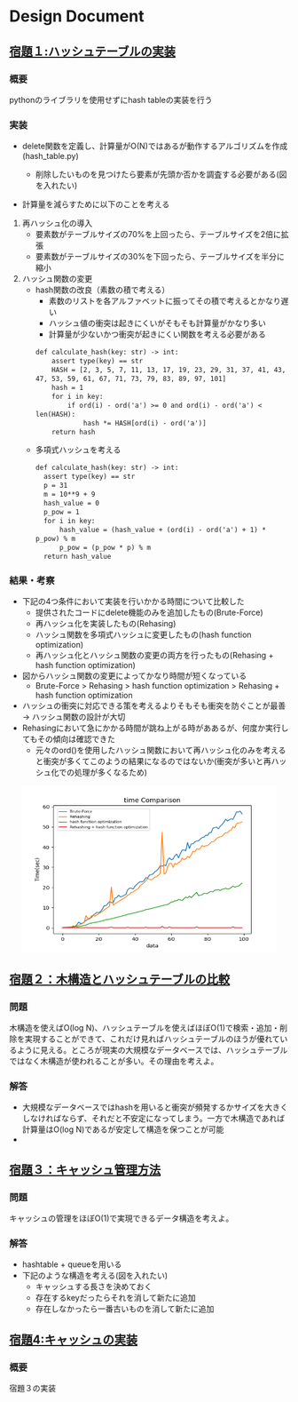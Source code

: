 # Design Document
## <u>宿題１:ハッシュテーブルの実装</u>
### 概要
pythonのライブラリを使用せずにhash tableの実装を行う

### 実装
- delete関数を定義し、計算量がO(N)ではあるが動作するアルゴリズムを作成(hash_table.py)
  - 削除したいものを見つけたら要素が先頭か否かを調査する必要がある(図を入れたい)
    
- 計算量を減らすために以下のことを考える
1. 再ハッシュ化の導入
    - 要素数がテーブルサイズの70%を上回ったら、テーブルサイズを2倍に拡張
    - 要素数がテーブルサイズの30%を下回ったら、テーブルサイズを半分に縮小
2. ハッシュ関数の変更
    - hash関数の改良（素数の積で考える）
      - 素数のリストを各アルファベットに振ってその積で考えるとかなり遅い
      - ハッシュ値の衝突は起きにくいがそもそも計算量がかなり多い
      - 計算量が少ないかつ衝突が起きにくい関数を考える必要がある
      ```
      def calculate_hash(key: str) -> int:
          assert type(key) == str
          HASH = [2, 3, 5, 7, 11, 13, 17, 19, 23, 29, 31, 37, 41, 43, 47, 53, 59, 61, 67, 71, 73, 79, 83, 89, 97, 101]
          hash = 1
          for i in key:
              if ord(i) - ord('a') >= 0 and ord(i) - ord('a') < len(HASH):
                  hash *= HASH[ord(i) - ord('a')]
          return hash
      ```
    - 多項式ハッシュを考える
      ```
      def calculate_hash(key: str) -> int:
        assert type(key) == str
        p = 31
        m = 10**9 + 9
        hash_value = 0
        p_pow = 1
        for i in key:
            hash_value = (hash_value + (ord(i) - ord('a') + 1) * p_pow) % m
            p_pow = (p_pow * p) % m
        return hash_value
      ```

### 結果・考察
- 下記の4つ条件において実装を行いかかる時間について比較した
  - 提供されたコードにdelete機能のみを追加したもの(Brute-Force)
  - 再ハッシュ化を実装したもの(Rehasing)
  - ハッシュ関数を多項式ハッシュに変更したもの(hash function optimization)
  - 再ハッシュ化とハッシュ関数の変更の両方を行ったもの(Rehasing + hash function optimization)
- 図からハッシュ関数の変更によってかなり時間が短くなっている
  - Brute-Force > Rehasing > hash function optimization > Rehasing + hash function optimization
- ハッシュの衝突に対応できる策を考えるよりそもそも衝突を防ぐことが最善 -> ハッシュ関数の設計が大切
- Rehasingにおいて急にかかる時間が跳ね上がる時がああるが、何度か実行してもその傾向は確認できた
  - 元々のord()を使用したハッシュ関数において再ハッシュ化のみを考えると衝突が多くてこのようの結果になるのではないか(衝突が多いと再ハッシュ化での処理が多くなるため)

<p align="center">
  <img width="460" height="300" src="./homework_1/image/hash_table.png">  
</p>


## <u>宿題２：木構造とハッシュテーブルの比較</u>
### 問題
木構造を使えばO(log N)、ハッシュテーブルを使えばほぼO(1)で検索・追加・削除を実現することができて、これだけ見ればハッシュテーブルのほうが優れているように見える。ところが現実の大規模なデータベースでは、ハッシュテーブルではなく木構造が使われることが多い。その理由を考えよ。
### 解答
- 大規模なデータベースではhashを用いると衝突が頻発するかサイズを大きくしなければならず、それだと不安定になってしまう。一方で木構造であれば計算量はO(log N)であるが安定して構造を保つことが可能
- 

## <u>宿題３：キャッシュ管理方法</u>
### 問題
キャッシュの管理をほぼO(1)で実現できるデータ構造を考えよ。
### 解答
- hashtable + queueを用いる
- 下記のような構造を考える(図を入れたい)
  - キャッシュする長さを決めておく
  - 存在するkeyだったらそれを消して新たに追加
  - 存在しなかったら一番古いものを消して新たに追加


## <u>宿題4:キャッシュの実装</u>
### 概要
宿題３の実装


